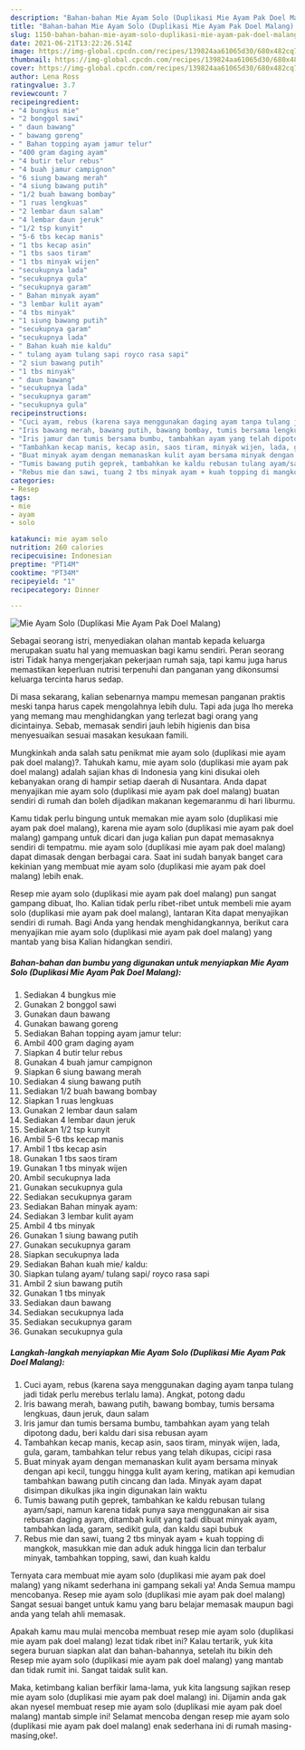 ```yaml
---
description: "Bahan-bahan Mie Ayam Solo (Duplikasi Mie Ayam Pak Doel Malang) yang lezat dan Mudah Dibuat"
title: "Bahan-bahan Mie Ayam Solo (Duplikasi Mie Ayam Pak Doel Malang) yang lezat dan Mudah Dibuat"
slug: 1150-bahan-bahan-mie-ayam-solo-duplikasi-mie-ayam-pak-doel-malang-yang-lezat-dan-mudah-dibuat
date: 2021-06-21T13:22:26.514Z
image: https://img-global.cpcdn.com/recipes/139824aa61065d30/680x482cq70/mie-ayam-solo-duplikasi-mie-ayam-pak-doel-malang-foto-resep-utama.jpg
thumbnail: https://img-global.cpcdn.com/recipes/139824aa61065d30/680x482cq70/mie-ayam-solo-duplikasi-mie-ayam-pak-doel-malang-foto-resep-utama.jpg
cover: https://img-global.cpcdn.com/recipes/139824aa61065d30/680x482cq70/mie-ayam-solo-duplikasi-mie-ayam-pak-doel-malang-foto-resep-utama.jpg
author: Lena Ross
ratingvalue: 3.7
reviewcount: 7
recipeingredient:
- "4 bungkus mie"
- "2 bonggol sawi"
- " daun bawang"
- " bawang goreng"
- " Bahan topping ayam jamur telur"
- "400 gram daging ayam"
- "4 butir telur rebus"
- "4 buah jamur campignon"
- "6 siung bawang merah"
- "4 siung bawang putih"
- "1/2 buah bawang bombay"
- "1 ruas lengkuas"
- "2 lembar daun salam"
- "4 lembar daun jeruk"
- "1/2 tsp kunyit"
- "5-6 tbs kecap manis"
- "1 tbs kecap asin"
- "1 tbs saos tiram"
- "1 tbs minyak wijen"
- "secukupnya lada"
- "secukupnya gula"
- "secukupnya garam"
- " Bahan minyak ayam"
- "3 lembar kulit ayam"
- "4 tbs minyak"
- "1 siung bawang putih"
- "secukupnya garam"
- "secukupnya lada"
- " Bahan kuah mie kaldu"
- " tulang ayam tulang sapi royco rasa sapi"
- "2 siun bawang putih"
- "1 tbs minyak"
- " daun bawang"
- "secukupnya lada"
- "secukupnya garam"
- "secukupnya gula"
recipeinstructions:
- "Cuci ayam, rebus (karena saya menggunakan daging ayam tanpa tulang jadi tidak perlu merebus terlalu lama). Angkat, potong dadu"
- "Iris bawang merah, bawang putih, bawang bombay, tumis bersama lengkuas, daun jeruk, daun salam"
- "Iris jamur dan tumis bersama bumbu, tambahkan ayam yang telah dipotong dadu, beri kaldu dari sisa rebusan ayam"
- "Tambahkan kecap manis, kecap asin, saos tiram, minyak wijen, lada, gula, garam, tambahkan telur rebus yang telah dikupas, cicipi rasa"
- "Buat minyak ayam dengan memanaskan kulit ayam bersama minyak dengan api kecil, tunggu hingga kulit ayam kering, matikan api kemudian tambahkan bawang putih cincang dan lada. Minyak ayam dapat disimpan dikulkas jika ingin digunakan lain waktu"
- "Tumis bawang putih geprek, tambahkan ke kaldu rebusan tulang ayam/sapi, namun karena tidak punya saya menggunakan air sisa rebusan daging ayam, ditambah kulit yang tadi dibuat minyak ayam, tambahkan lada, garam, sedikit gula, dan kaldu sapi bubuk"
- "Rebus mie dan sawi, tuang 2 tbs minyak ayam + kuah topping di mangkok, masukkan mie dan aduk aduk hingga licin dan terbalur minyak, tambahkan topping, sawi, dan kuah kaldu"
categories:
- Resep
tags:
- mie
- ayam
- solo

katakunci: mie ayam solo 
nutrition: 260 calories
recipecuisine: Indonesian
preptime: "PT14M"
cooktime: "PT34M"
recipeyield: "1"
recipecategory: Dinner

---
```



![Mie Ayam Solo (Duplikasi Mie Ayam Pak Doel Malang)](https://img-global.cpcdn.com/recipes/139824aa61065d30/680x482cq70/mie-ayam-solo-duplikasi-mie-ayam-pak-doel-malang-foto-resep-utama.jpg)

Sebagai seorang istri, menyediakan olahan mantab kepada keluarga merupakan suatu hal yang memuaskan bagi kamu sendiri. Peran seorang istri Tidak hanya mengerjakan pekerjaan rumah saja, tapi kamu juga harus memastikan keperluan nutrisi terpenuhi dan panganan yang dikonsumsi keluarga tercinta harus sedap.

Di masa  sekarang, kalian sebenarnya mampu memesan panganan praktis meski tanpa harus capek mengolahnya lebih dulu. Tapi ada juga lho mereka yang memang mau menghidangkan yang terlezat bagi orang yang dicintainya. Sebab, memasak sendiri jauh lebih higienis dan bisa menyesuaikan sesuai masakan kesukaan famili. 



Mungkinkah anda salah satu penikmat mie ayam solo (duplikasi mie ayam pak doel malang)?. Tahukah kamu, mie ayam solo (duplikasi mie ayam pak doel malang) adalah sajian khas di Indonesia yang kini disukai oleh kebanyakan orang di hampir setiap daerah di Nusantara. Anda dapat menyajikan mie ayam solo (duplikasi mie ayam pak doel malang) buatan sendiri di rumah dan boleh dijadikan makanan kegemaranmu di hari liburmu.

Kamu tidak perlu bingung untuk memakan mie ayam solo (duplikasi mie ayam pak doel malang), karena mie ayam solo (duplikasi mie ayam pak doel malang) gampang untuk dicari dan juga kalian pun dapat memasaknya sendiri di tempatmu. mie ayam solo (duplikasi mie ayam pak doel malang) dapat dimasak dengan berbagai cara. Saat ini sudah banyak banget cara kekinian yang membuat mie ayam solo (duplikasi mie ayam pak doel malang) lebih enak.

Resep mie ayam solo (duplikasi mie ayam pak doel malang) pun sangat gampang dibuat, lho. Kalian tidak perlu ribet-ribet untuk membeli mie ayam solo (duplikasi mie ayam pak doel malang), lantaran Kita dapat menyajikan sendiri di rumah. Bagi Anda yang hendak menghidangkannya, berikut cara menyajikan mie ayam solo (duplikasi mie ayam pak doel malang) yang mantab yang bisa Kalian hidangkan sendiri.

<!--inarticleads1-->

##### Bahan-bahan dan bumbu yang digunakan untuk menyiapkan Mie Ayam Solo (Duplikasi Mie Ayam Pak Doel Malang):

1. Sediakan 4 bungkus mie
1. Gunakan 2 bonggol sawi
1. Gunakan  daun bawang
1. Gunakan  bawang goreng
1. Sediakan  Bahan topping ayam jamur telur:
1. Ambil 400 gram daging ayam
1. Siapkan 4 butir telur rebus
1. Gunakan 4 buah jamur campignon
1. Siapkan 6 siung bawang merah
1. Sediakan 4 siung bawang putih
1. Sediakan 1/2 buah bawang bombay
1. Siapkan 1 ruas lengkuas
1. Gunakan 2 lembar daun salam
1. Sediakan 4 lembar daun jeruk
1. Sediakan 1/2 tsp kunyit
1. Ambil 5-6 tbs kecap manis
1. Ambil 1 tbs kecap asin
1. Gunakan 1 tbs saos tiram
1. Gunakan 1 tbs minyak wijen
1. Ambil secukupnya lada
1. Gunakan secukupnya gula
1. Sediakan secukupnya garam
1. Sediakan  Bahan minyak ayam:
1. Sediakan 3 lembar kulit ayam
1. Ambil 4 tbs minyak
1. Gunakan 1 siung bawang putih
1. Gunakan secukupnya garam
1. Siapkan secukupnya lada
1. Sediakan  Bahan kuah mie/ kaldu:
1. Siapkan  tulang ayam/ tulang sapi/ royco rasa sapi
1. Ambil 2 siun bawang putih
1. Gunakan 1 tbs minyak
1. Sediakan  daun bawang
1. Sediakan secukupnya lada
1. Sediakan secukupnya garam
1. Gunakan secukupnya gula




<!--inarticleads2-->

##### Langkah-langkah menyiapkan Mie Ayam Solo (Duplikasi Mie Ayam Pak Doel Malang):

1. Cuci ayam, rebus (karena saya menggunakan daging ayam tanpa tulang jadi tidak perlu merebus terlalu lama). Angkat, potong dadu
1. Iris bawang merah, bawang putih, bawang bombay, tumis bersama lengkuas, daun jeruk, daun salam
1. Iris jamur dan tumis bersama bumbu, tambahkan ayam yang telah dipotong dadu, beri kaldu dari sisa rebusan ayam
1. Tambahkan kecap manis, kecap asin, saos tiram, minyak wijen, lada, gula, garam, tambahkan telur rebus yang telah dikupas, cicipi rasa
1. Buat minyak ayam dengan memanaskan kulit ayam bersama minyak dengan api kecil, tunggu hingga kulit ayam kering, matikan api kemudian tambahkan bawang putih cincang dan lada. Minyak ayam dapat disimpan dikulkas jika ingin digunakan lain waktu
1. Tumis bawang putih geprek, tambahkan ke kaldu rebusan tulang ayam/sapi, namun karena tidak punya saya menggunakan air sisa rebusan daging ayam, ditambah kulit yang tadi dibuat minyak ayam, tambahkan lada, garam, sedikit gula, dan kaldu sapi bubuk
1. Rebus mie dan sawi, tuang 2 tbs minyak ayam + kuah topping di mangkok, masukkan mie dan aduk aduk hingga licin dan terbalur minyak, tambahkan topping, sawi, dan kuah kaldu




Ternyata cara membuat mie ayam solo (duplikasi mie ayam pak doel malang) yang nikamt sederhana ini gampang sekali ya! Anda Semua mampu mencobanya. Resep mie ayam solo (duplikasi mie ayam pak doel malang) Sangat sesuai banget untuk kamu yang baru belajar memasak maupun bagi anda yang telah ahli memasak.

Apakah kamu mau mulai mencoba membuat resep mie ayam solo (duplikasi mie ayam pak doel malang) lezat tidak ribet ini? Kalau tertarik, yuk kita segera buruan siapkan alat dan bahan-bahannya, setelah itu bikin deh Resep mie ayam solo (duplikasi mie ayam pak doel malang) yang mantab dan tidak rumit ini. Sangat taidak sulit kan. 

Maka, ketimbang kalian berfikir lama-lama, yuk kita langsung sajikan resep mie ayam solo (duplikasi mie ayam pak doel malang) ini. Dijamin anda gak akan nyesel membuat resep mie ayam solo (duplikasi mie ayam pak doel malang) mantab simple ini! Selamat mencoba dengan resep mie ayam solo (duplikasi mie ayam pak doel malang) enak sederhana ini di rumah masing-masing,oke!.

